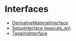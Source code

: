 # Interfaces

- [DerivativeMaterialInterface](interfaces/DerivativeMaterialInterface.md)
- [SetupInterface (execute_on)](interfaces/SetupInterface.md)
- [TaggingInterface](interfaces/TaggingInterface.md)
